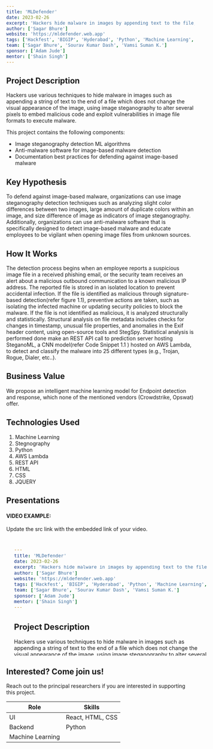 ```yaml
---
title: 'MLDefender'
date: 2023-02-26
excerpt: 'Hackers hide malware in images by appending text to the file, using steganography to alter pixels, and exploiting file format vulnerabilities to execute malware.'
author: ['Sagar Bhure']
website: 'https://mldefender.web.app'
tags: ['Hackfest', 'BIGIP', 'Hyderabad', 'Python', 'Machine Learning', 'Web interface']
team: ['Sagar Bhure', 'Sourav Kumar Dash', 'Vamsi Suman K.']
sponsor: ['Adam Jude']
mentor: ['Shain Singh']
---
```

## Project Description

Hackers use various techniques to hide malware in images such as appending a string of text to the end of a file which does not change the visual appearance of the image, using image steganography to alter several pixels to embed malicious code and exploit vulnerabilities in image file formats to execute malware. 

This project contains the following components:

- Image steganography detection ML algorithms 
- Anti-malware software for image-based malware detection 
- Documentation best practices for defending against image-based malware 


## Key Hypothesis

To defend against image-based malware, organizations can use image steganography detection techniques such as analyzing slight color differences between two images, large amount of duplicate colors within an image, and size difference of image as indicators of image steganography. Additionally, organizations can use anti-malware software that is specifically designed to detect image-based malware and educate employees to be vigilant when opening image files from unknown sources.

## How It Works

The detection process begins when an employee reports a suspicious image file in a received phishing email,
or the security team receives an alert about a malicious outbound communication to a known malicious IP address. The
reported file is stored in an isolated location to prevent accidental infection.
If the file is identified as malicious through
signature-based detection(refer figure 1.1), preventive actions are taken, such as isolating the infected machine or
updating security policies to block the malware. If the file is not identified as malicious, it is analyzed structurally and
statistically. Structural analysis on file metadata includes checks for changes in timestamp, unusual file properties, and
anomalies in the Exif header content, using open-source tools and StegSpy.
Statistical analysis is performed done make
an REST API call to prediction server hosting SteganoML, a CNN model(refer Code Snippet 1.1 ) hosted on AWS Lambda,
to detect and classify the malware into 25 different types (e.g., Trojan, Rogue, Dialer, etc..).

## Business Value

We propose an intelligent machine learning model for Endpoint detection and response, which none of the mentioned vendors (Crowdstrike, Opswat) offer.

## Technologies Used

1. Machine Learning
2. Stegnography 
2. Python
3. AWS Lambda
4. REST API
5. HTML
6. CSS
7. JQUERY

## Presentations

#### VIDEO EXAMPLE:

Update the src link with the embedded link of your video.

<iframe width="560" height="315" src="#" title="MLDefender" frameborder="0" allow="accelerometer; autoplay; clipboard-write; encrypted-media; gyroscope; picture-in-picture" allowfullscreen></iframe>

## Interested? Come join us!

Reach out to the principal researchers if you are interested in supporting this project.

| Role   | Skills                                                               |
| ------ | ------------------------------------------------------------------------- |
| UI  | React, HTML, CSS |
| Backend  | Python |
|Machine Learning |  

